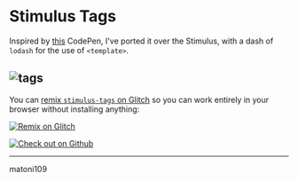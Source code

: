 # Stimulus Tags

Inspired by [this](https://codepen.io/atomgiant/pen/QWjWgKz) CodePen, I've ported it over the Stimulus, with a dash of `lodash` for the use of `<template>`.

## ![tags](https://cdn.glitch.global/21b83300-9c0e-456d-ac73-7d9c33e9c2e7/983959d0-d7f4-43e1-a1c8-6ecb04ec59a0.image.png?v=1652517044492")

You can [remix `stimulus-tags` on Glitch](https://glitch.com/edit/#!/import/git?url=https://github.com/matoni109/stimulus-tags.git) so you can work entirely in your browser without installing anything:

[![Remix on Glitch](https://cdn.glitch.com/2703baf2-b643-4da7-ab91-7ee2a2d00b5b%2Fremix-button.svg)](https://glitch.com/edit/#!/import/git?url=https://github.com/matoni109/stimulus-tags.git)

[![Check out on Github](https://cdns.iconmonstr.com/wp-content/releases/preview/2012/96/iconmonstr-github-5.png)](https://github.com/matoni109/stimulus-tags)

---

matoni109
